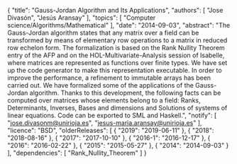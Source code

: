 {
    "title": "Gauss-Jordan Algorithm and Its Applications",
    "authors": [
        "Jose Divasón",
        "Jesús Aransay"
    ],
    "topics": [
        "Computer science/Algorithms/Mathematical"
    ],
    "date": "2014-09-03",
    "abstract": "The Gauss-Jordan algorithm states that any matrix over a field can be transformed by means of elementary row operations to a matrix in reduced row echelon form. The formalization is based on the Rank Nullity Theorem entry of the AFP and on the HOL-Multivariate-Analysis session of Isabelle, where matrices are represented as functions over finite types. We have set up the code generator to make this representation executable. In order to improve the performance, a refinement to immutable arrays has been carried out. We have formalized some of the applications of the Gauss-Jordan algorithm. Thanks to this development, the following facts can be computed over matrices whose elements belong to a field: Ranks, Determinants, Inverses, Bases and dimensions and Solutions of systems of linear equations. Code can be exported to SML and Haskell.",
    "notify": [
        "jose.divasonm@unirioja.es",
        "jesus-maria.aransay@unirioja.es"
    ],
    "licence": "BSD",
    "olderReleases": [
        {
            "2019": "2019-06-11"
        },
        {
            "2018": "2018-08-16"
        },
        {
            "2017": "2017-10-10"
        },
        {
            "2016-1": "2016-12-17"
        },
        {
            "2016": "2016-02-22"
        },
        {
            "2015": "2015-05-27"
        },
        {
            "2014": "2014-09-03"
        }
    ],
    "dependencies": [
        "Rank_Nullity_Theorem"
    ]
}